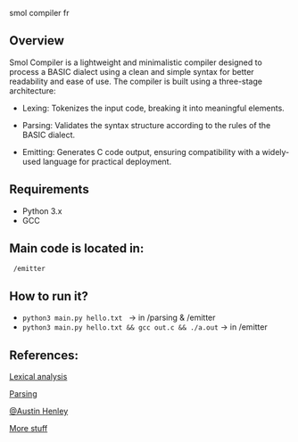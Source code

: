 smol compiler fr 

## Overview
Smol Compiler is a lightweight and minimalistic compiler designed to process a BASIC dialect using a clean and simple syntax for better readability and ease of use. The compiler is built using a three-stage architecture:

- Lexing: Tokenizes the input code, breaking it into meaningful elements.

- Parsing: Validates the syntax structure according to the rules of the BASIC dialect.

- Emitting: Generates C code output, ensuring compatibility with a widely-used language for practical deployment.

## Requirements

- Python 3.x
- GCC 

## Main code is located in:
``` /emitter```

## How to run it?

- ```python3 main.py hello.txt ``` -> in /parsing & /emitter 
- ```python3 main.py hello.txt && gcc out.c && ./a.out``` -> in /emitter 

## References:
[Lexical analysis](https://en.wikipedia.org/wiki/Lexical_analysis)

[Parsing](https://en.wikipedia.org/wiki/Parsing)

[@Austin Henley](https://austinhenley.com/blog/teenytinycompiler1.html)

[More stuff](https://craftinginterpreters.com/contents.html)
